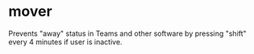 # mover
Prevents "away" status in Teams and other software by pressing "shift" every 4 minutes if user is inactive.
